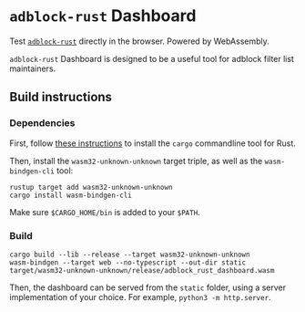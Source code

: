 # `adblock-rust` Dashboard

Test [`adblock-rust`](https://github.com/brave/adblock-rust) directly in the browser. Powered by WebAssembly.

`adblock-rust` Dashboard is designed to be a useful tool for adblock filter list maintainers.

## Build instructions

### Dependencies

First, follow [these instructions](https://rustup.rs) to install the `cargo` commandline tool for Rust.

Then, install the `wasm32-unknown-unknown` target triple, as well as the `wasm-bindgen-cli` tool:

```
rustup target add wasm32-unknown-unknown
cargo install wasm-bindgen-cli
```

Make sure `$CARGO_HOME/bin` is added to your `$PATH`.

### Build

```
cargo build --lib --release --target wasm32-unknown-unknown
wasm-bindgen --target web --no-typescript --out-dir static target/wasm32-unknown-unknown/release/adblock_rust_dashboard.wasm
```

Then, the dashboard can be served from the `static` folder, using a server implementation of your choice. For example, `python3 -m http.server`.
